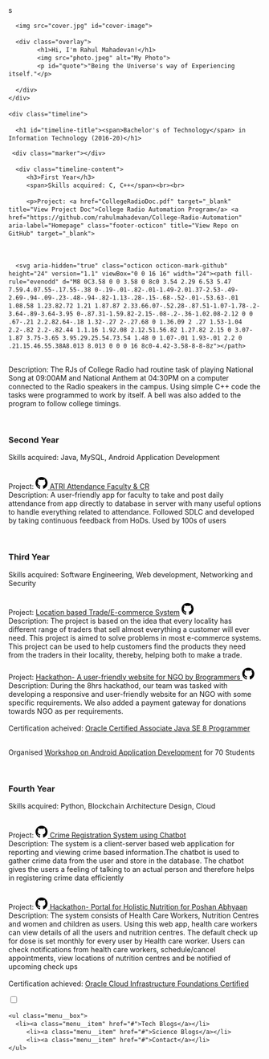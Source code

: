 <!DOCTYPE html>
<html>
<head>
	<title>Welcome to my page</title>
	<link rel="stylesheet" type="text/css" href="my-website/index.css">
	<meta name="viewport" content="width=device-width, initial-scale=1.0">
	<script src="https://ajax.googleapis.com/ajax/libs/jquery/3.5.1/jquery.min.js"></script>
   
</head>

<body>
	<div class="image-container">s
		
      <img src="cover.jpg" id="cover-image">
		
      <div class="overlay">
			<h1>Hi, I'm Rahul Mahadevan!</h1>
			<img src="photo.jpeg" alt="My Photo">
			<p id="quote">"Being the Universe's way of Experiencing itself."</p>
      
      </div>
	</div>
 
	<div class="timeline">
		
      <h1 id="timeline-title"><span>Bachelor's of Technology</span> in Information Technology (2016-20)</h1>

<div class="container">

   <div class="timeline-block timeline-block-right">
     
     <div class="marker"></div>
      
      <div class="timeline-content">
         <h3>First Year</h3>  
         <span>Skills acquired: C, C++</span><br><br>
         
         <p>Project: <a href="CollegeRadioDoc.pdf" target="_blank" title="View Project Doc">College Radio Automation Program</a> <a href="https://github.com/rahulmahadevan/College-Radio-Automation" aria-label="Homepage" class="footer-octicon" title="View Repo on GitHub" target="_blank">
    


      <svg aria-hidden="true" class="octicon octicon-mark-github" height="24" version="1.1" viewBox="0 0 16 16" width="24"><path fill-rule="evenodd" d="M8 0C3.58 0 0 3.58 0 8c0 3.54 2.29 6.53 5.47 7.59.4.07.55-.17.55-.38 0-.19-.01-.82-.01-1.49-2.01.37-2.53-.49-2.69-.94-.09-.23-.48-.94-.82-1.13-.28-.15-.68-.52-.01-.53.63-.01 1.08.58 1.23.82.72 1.21 1.87.87 2.33.66.07-.52.28-.87.51-1.07-1.78-.2-3.64-.89-3.64-3.95 0-.87.31-1.59.82-2.15-.08-.2-.36-1.02.08-2.12 0 0 .67-.21 2.2.82.64-.18 1.32-.27 2-.27.68 0 1.36.09 2 .27 1.53-1.04 2.2-.82 2.2-.82.44 1.1.16 1.92.08 2.12.51.56.82 1.27.82 2.15 0 3.07-1.87 3.75-3.65 3.95.29.25.54.73.54 1.48 0 1.07-.01 1.93-.01 2.2 0 .21.15.46.55.38A8.013 8.013 0 0 0 16 8c0-4.42-3.58-8-8-8z"></path>
</svg>
</a><br>Description: The RJs of College Radio had routine task of playing National Song at 09:00AM and National Anthem at 04:30PM on a computer connected to the Radio speakers in the campus. Using simple C++ code the tasks were programmed to work by itself. A bell was also added to the program to follow college timings.</p><br>
      </div>
   </div>

   <div class="timeline-block timeline-block-left">
      <div class="marker"></div>
      <div class="timeline-content">
         <h3>Second Year</h3>
         <span>Skills acquired: Java, MySQL, Android Application Development</span><br><br>
         <p>Project: <a href="https://github.com/rahulmahadevan/Android-ATRI-Attendance.git" aria-label="Homepage" class="footer-octicon" title="View Repo on GitHub" target="_blank">
      <svg aria-hidden="true" class="octicon octicon-mark-github" height="24" version="1.1" viewBox="0 0 16 16" width="24"><path fill-rule="evenodd" d="M8 0C3.58 0 0 3.58 0 8c0 3.54 2.29 6.53 5.47 7.59.4.07.55-.17.55-.38 0-.19-.01-.82-.01-1.49-2.01.37-2.53-.49-2.69-.94-.09-.23-.48-.94-.82-1.13-.28-.15-.68-.52-.01-.53.63-.01 1.08.58 1.23.82.72 1.21 1.87.87 2.33.66.07-.52.28-.87.51-1.07-1.78-.2-3.64-.89-3.64-3.95 0-.87.31-1.59.82-2.15-.08-.2-.36-1.02.08-2.12 0 0 .67-.21 2.2.82.64-.18 1.32-.27 2-.27.68 0 1.36.09 2 .27 1.53-1.04 2.2-.82 2.2-.82.44 1.1.16 1.92.08 2.12.51.56.82 1.27.82 2.15 0 3.07-1.87 3.75-3.65 3.95.29.25.54.73.54 1.48 0 1.07-.01 1.93-.01 2.2 0 .21.15.46.55.38A8.013 8.013 0 0 0 16 8c0-4.42-3.58-8-8-8z"></path>
</svg>
</a> <a href="https://play.google.com/store/apps/details?id=xyz.atriams.atri" target="_blank" title="Get it on GooglePlay">ATRI Attendance Faculty & CR</a><br>Description: A user-friendly app for faculty to take and post daily attendance from app directly to database in server with many useful options to handle everything related to attendance. Followed SDLC and developed by taking continuous feedback from HoDs. Used by 100s of users</p><br>
      </div>
   </div>

   <div class="timeline-block timeline-block-right">
      <div class="marker"></div>
      <div class="timeline-content">
         <h3>Third Year</h3>
         <span>Skills acquired: Software Engineering, Web development, Networking and Security</span><br><br>
         <p>Project: <a href="https://github.com/rahulmahadevan/Android-Location-Based-Trade-System.git" target="_blank">Location based Trade/E-commerce System</a> <a href="https://github.com/rahulmahadevan/Android-Location-Based-Trade-System.git" aria-label="Homepage" class="footer-octicon" title="View Repo on GitHub" target="_blank">
      <svg aria-hidden="true" class="octicon octicon-mark-github" height="24" version="1.1" viewBox="0 0 16 16" width="24"><path fill-rule="evenodd" d="M8 0C3.58 0 0 3.58 0 8c0 3.54 2.29 6.53 5.47 7.59.4.07.55-.17.55-.38 0-.19-.01-.82-.01-1.49-2.01.37-2.53-.49-2.69-.94-.09-.23-.48-.94-.82-1.13-.28-.15-.68-.52-.01-.53.63-.01 1.08.58 1.23.82.72 1.21 1.87.87 2.33.66.07-.52.28-.87.51-1.07-1.78-.2-3.64-.89-3.64-3.95 0-.87.31-1.59.82-2.15-.08-.2-.36-1.02.08-2.12 0 0 .67-.21 2.2.82.64-.18 1.32-.27 2-.27.68 0 1.36.09 2 .27 1.53-1.04 2.2-.82 2.2-.82.44 1.1.16 1.92.08 2.12.51.56.82 1.27.82 2.15 0 3.07-1.87 3.75-3.65 3.95.29.25.54.73.54 1.48 0 1.07-.01 1.93-.01 2.2 0 .21.15.46.55.38A8.013 8.013 0 0 0 16 8c0-4.42-3.58-8-8-8z"></path>
</svg>
</a><br>Description: The project is based on the idea that every locality has different range of traders that sell almost everything a customer will ever need. This project is aimed to solve problems in most e-commerce systems. This project can be used to help customers find the products they need from the traders in their locality, thereby, helping both to make a trade.
<br><br>
Project: <a href="Hackzone-Team-Brogrammers.pdf" target="_blank">Hackathon- A user-friendly website for NGO by Brogrammers</a><a href="https://github.com/rahulmahadevan/Web-Brogrammers-NGO.git" aria-label="Homepage" class="footer-octicon" title="View Repo on GitHub" target="_blank">
      <svg aria-hidden="true" class="octicon octicon-mark-github" height="24" version="1.1" viewBox="0 0 16 16" width="24"><path fill-rule="evenodd" d="M8 0C3.58 0 0 3.58 0 8c0 3.54 2.29 6.53 5.47 7.59.4.07.55-.17.55-.38 0-.19-.01-.82-.01-1.49-2.01.37-2.53-.49-2.69-.94-.09-.23-.48-.94-.82-1.13-.28-.15-.68-.52-.01-.53.63-.01 1.08.58 1.23.82.72 1.21 1.87.87 2.33.66.07-.52.28-.87.51-1.07-1.78-.2-3.64-.89-3.64-3.95 0-.87.31-1.59.82-2.15-.08-.2-.36-1.02.08-2.12 0 0 .67-.21 2.2.82.64-.18 1.32-.27 2-.27.68 0 1.36.09 2 .27 1.53-1.04 2.2-.82 2.2-.82.44 1.1.16 1.92.08 2.12.51.56.82 1.27.82 2.15 0 3.07-1.87 3.75-3.65 3.95.29.25.54.73.54 1.48 0 1.07-.01 1.93-.01 2.2 0 .21.15.46.55.38A8.013 8.013 0 0 0 16 8c0-4.42-3.58-8-8-8z"></path>
</svg>
</a><br>Description: During the 8hrs hackathod, our team was tasked with developing a responsive and user-friendly website for an NGO with some specific requirements. We also added a payment gateway for donations towards NGO as per requirements.
<br><br>Certification acheived: <a href="https://www.youracclaim.com/badges/a5bf968a-fbaa-4db2-bf4f-48ce6a5f460c/linked_in_profile" target="_blank">Oracle Certified Associate Java SE 8 Programmer</a><br><br>

Organised <a href="#img1">Workshop on Android Application Development</a> for 70 Students
<a href="#" class="lightbox" id="img1">
  <span style="background-image: url('workshop.JPG')"></span>
</a>
</p><br>
      </div>
   </div>

   <div class="timeline-block timeline-block-left">
      <div class="marker"></div>
      <div class="timeline-content">
         <h3>Fourth Year</h3>
         <span>Skills acquired: Python, Blockchain Architecture Design, Cloud</span><br><br>
         <p>Project: <a href="https://github.com/rahulmahadevan/Web-Crime-Reporting-System.git" aria-label="Homepage" class="footer-octicon" title="View Repo on GitHub" target="_blank">
      <svg aria-hidden="true" class="octicon octicon-mark-github" height="24" version="1.1" viewBox="0 0 16 16" width="24"><path fill-rule="evenodd" d="M8 0C3.58 0 0 3.58 0 8c0 3.54 2.29 6.53 5.47 7.59.4.07.55-.17.55-.38 0-.19-.01-.82-.01-1.49-2.01.37-2.53-.49-2.69-.94-.09-.23-.48-.94-.82-1.13-.28-.15-.68-.52-.01-.53.63-.01 1.08.58 1.23.82.72 1.21 1.87.87 2.33.66.07-.52.28-.87.51-1.07-1.78-.2-3.64-.89-3.64-3.95 0-.87.31-1.59.82-2.15-.08-.2-.36-1.02.08-2.12 0 0 .67-.21 2.2.82.64-.18 1.32-.27 2-.27.68 0 1.36.09 2 .27 1.53-1.04 2.2-.82 2.2-.82.44 1.1.16 1.92.08 2.12.51.56.82 1.27.82 2.15 0 3.07-1.87 3.75-3.65 3.95.29.25.54.73.54 1.48 0 1.07-.01 1.93-.01 2.2 0 .21.15.46.55.38A8.013 8.013 0 0 0 16 8c0-4.42-3.58-8-8-8z"></path>
</svg>
</a><a href="https://github.com/rahulmahadevan/Web-Crime-Reporting-System.git" target="_blank">Crime Registration System using Chatbot</a><br>Description: The system is a client-server based web application for reporting and viewing crime based information.The chatbot is used to gather crime data from the user and store in the database. The chatbot gives the users a feeling of talking to an actual person and therefore helps in registering crime data efficiently<br><br>

Project: <a href="https://github.com/rahulmahadevan/Web-Poshan-Abhyaan.git" aria-label="Homepage" class="footer-octicon" title="View Repo on GitHub" target="_blank">
      <svg aria-hidden="true" class="octicon octicon-mark-github" height="24" version="1.1" viewBox="0 0 16 16" width="24"><path fill-rule="evenodd" d="M8 0C3.58 0 0 3.58 0 8c0 3.54 2.29 6.53 5.47 7.59.4.07.55-.17.55-.38 0-.19-.01-.82-.01-1.49-2.01.37-2.53-.49-2.69-.94-.09-.23-.48-.94-.82-1.13-.28-.15-.68-.52-.01-.53.63-.01 1.08.58 1.23.82.72 1.21 1.87.87 2.33.66.07-.52.28-.87.51-1.07-1.78-.2-3.64-.89-3.64-3.95 0-.87.31-1.59.82-2.15-.08-.2-.36-1.02.08-2.12 0 0 .67-.21 2.2.82.64-.18 1.32-.27 2-.27.68 0 1.36.09 2 .27 1.53-1.04 2.2-.82 2.2-.82.44 1.1.16 1.92.08 2.12.51.56.82 1.27.82 2.15 0 3.07-1.87 3.75-3.65 3.95.29.25.54.73.54 1.48 0 1.07-.01 1.93-.01 2.2 0 .21.15.46.55.38A8.013 8.013 0 0 0 16 8c0-4.42-3.58-8-8-8z"></path>
</svg>
</a><a href="https://github.com/rahulmahadevan/Web-Poshan-Abhyaan.git" target="_blank">Hackathon- Portal for Holistic Nutrition for Poshan Abhyaan</a><br>Description: The system consists of Health Care Workers, Nutrition Centres and women and children as users. Using this web app, health care workers can view details of all the users and nutrition centres. The default check up for dose is set monthly for every user by Health care worker. Users can check notifications from health care workers, schedule/cancel appointments, view locations of nutrition centres and be notified of upcoming check ups<br><br>Certification achieved: <a href="https://www.youracclaim.com/badges/55e78f35-7027-46d6-8b6f-6db120795e86/linked_in_profile" target="_blank">Oracle Cloud Infrastructure Foundations Certified</a></p>
      </div>
   </div>
</div>
</div>


<div class="hamburger-menu">
    <input id="menu__toggle" type="checkbox" />
    <label class="menu__btn" for="menu__toggle">
      <span></span>
    </label>

    <ul class="menu__box">
      <li><a class="menu__item" href="#">Tech Blogs</a></li>
         <li><a class="menu__item" href="#">Science Blogs</a></li>
         <li><a class="menu__item" href="#">Contact</a></li>
    </ul>
  </div>

</body>

</html>
